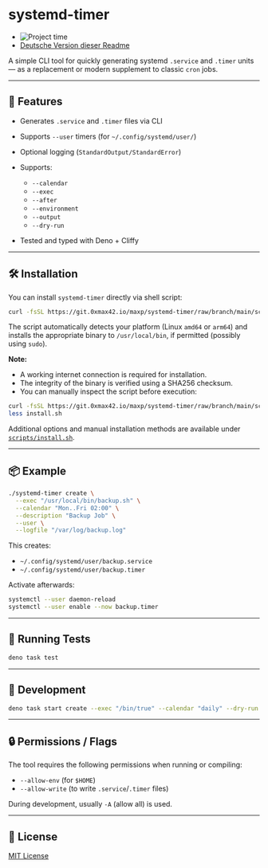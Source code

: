 # systemd-timer

- ![Project time](https://waka.0xmax42.io/api/badge/0XMax42/interval\:today/project\:systemd-timer?label=Project%20time)
- [Deutsche Version dieser Readme](README.DE.md)

A simple CLI tool for quickly generating systemd `.service` and `.timer` units — as a replacement or modern supplement to classic `cron` jobs.

---

## 🚀 Features

* Generates `.service` and `.timer` files via CLI
* Supports `--user` timers (for `~/.config/systemd/user/`)
* Optional logging (`StandardOutput/StandardError`)
* Supports:

  * `--calendar`
  * `--exec`
  * `--after`
  * `--environment`
  * `--output`
  * `--dry-run`
* Tested and typed with Deno + Cliffy

---

## 🛠️ Installation

You can install `systemd-timer` directly via shell script:

```bash
curl -fsSL https://git.0xmax42.io/maxp/systemd-timer/raw/branch/main/scripts/install.sh | sh
```

The script automatically detects your platform (Linux `amd64` or `arm64`) and installs the appropriate binary to `/usr/local/bin`, if permitted (possibly using `sudo`).

**Note:**

* A working internet connection is required for installation.
* The integrity of the binary is verified using a SHA256 checksum.
* You can manually inspect the script before execution:

```bash
curl -fsSL https://git.0xmax42.io/maxp/systemd-timer/raw/branch/main/scripts/install.sh -o install.sh
less install.sh
```

Additional options and manual installation methods are available under [`scripts/install.sh`](scripts/install.sh).

---

## 📦 Example

```bash
./systemd-timer create \
  --exec "/usr/local/bin/backup.sh" \
  --calendar "Mon..Fri 02:00" \
  --description "Backup Job" \
  --user \
  --logfile "/var/log/backup.log"
```

This creates:

* `~/.config/systemd/user/backup.service`
* `~/.config/systemd/user/backup.timer`

Activate afterwards:

```bash
systemctl --user daemon-reload
systemctl --user enable --now backup.timer
```

---

## 🧪 Running Tests

```bash
deno task test
```

---

## 🧰 Development

```bash
deno task start create --exec "/bin/true" --calendar "daily" --dry-run
```

---

## 🔒 Permissions / Flags

The tool requires the following permissions when running or compiling:

* `--allow-env` (for `$HOME`)
* `--allow-write` (to write `.service`/`.timer` files)

During development, usually `-A` (allow all) is used.

---

## 📝 License

[MIT License](LICENSE)
